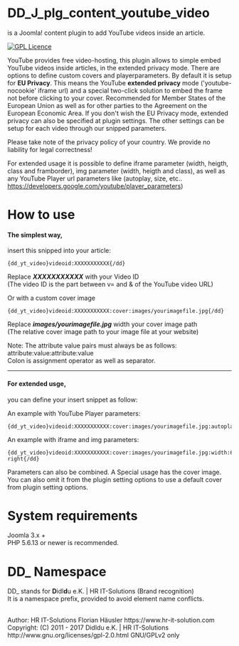 # DD_J_plg_content_youtube_video
is a Joomla! content plugin to add YouTube videos inside an article.

[![GPL Licence](https://badges.frapsoft.com/os/gpl/gpl.png?v=102)](https://opensource.org/licenses/GPL-2.0/)

YouTube provides free video-hosting, this plugin allows to simple embed YouTube videos inside articles, in the extended privacy mode.
There are options to define custom covers and playerparameters. By default it is setup for **EU Privacy**. This means the YouTube **extended privacy** mode ('youtube-nocookie' iframe url)
and a special two-click solution to embed the frame not before clicking to your cover. Recommended for Member States of the European Union as well as for other parties to the Agreement on the European Economic Area.
If you don't wish the EU Privacy mode, extended privacy can also be specified at plugin settings. The other settings can be setup for each video through our snipped parameters.

Please take note of the privacy policy of your country. We provide no liability for legal correctness!

For extended usage it is possible to define iframe parameter (width, heigth, class and framborder),
img parameter (width, heigth and class),
as well as any YouTube Player url parameters like (autoplay, size, etc..
https://developers.google.com/youtube/player_parameters)

# How to use
#### The simplest way,
insert this snipped into your article:

    {dd_yt_video}videoid:XXXXXXXXXXX{/dd}

Replace ***XXXXXXXXXXX*** with your Video ID<br>
(The video ID is the part between v= and & of the YouTube video URL)


Or with a custom cover image

    {dd_yt_video}videoid:XXXXXXXXXXX:cover:images/yourimagefile.jpg{/dd}

Replace ***images/yourimagefile.jpg*** width your cover image path<br>
(The relative cover image path to your image file at your website)

Note: The attribute value pairs must always be as follows:<br>
attribute:value:attribute:value<br>
Colon is assignment operator as well as separator.

----

#### For extended usge,
you can define your insert snippet as follow:

An example with YouTube Player parameters:

    {dd_yt_video}videoid:XXXXXXXXXXX:cover:images/yourimagefile.jpg:autoplay:1:controls:1{/dd}

An example with iframe and img parameters:

    {dd_yt_video}videoid:XXXXXXXXXXX:cover:images/yourimagefile.jpg:width:640:height:360:class:pull-right{/dd}

Parameters can also be combined. A Special usage has the cover image. You can also omit it from the plugin setting options to use a default cover from plugin setting options.

# System requirements
Joomla 3.x +                                                                                <br>
PHP 5.6.13 or newer is recommended.

# DD_ Namespace
DD_ stands for  **D**idl**d**u e.K. | HR IT-Solutions (Brand recognition)                   <br>
It is a namespace prefix, provided to avoid element name conflicts.

<br>
Author: HR IT-Solutions Florian Häusler https://www.hr-it-solution.com                      <br>
Copyright: (C) 2011 - 2017 Didldu e.K. | HR IT-Solutions                                    <br>
http://www.gnu.org/licenses/gpl-2.0.html GNU/GPLv2 only